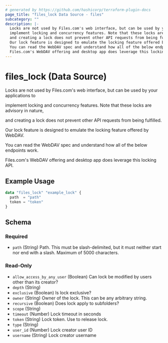 ```yaml
---
# generated by https://github.com/hashicorp/terraform-plugin-docs
page_title: "files_lock Data Source - files"
subcategory: ""
description: |-
  Locks are not used by Files.com's web interface, but can be used by your applications to
  implement locking and concurrency features. Note that these locks are advisory in nature,
  and creating a lock does not prevent other API requests from being fulfilled.
  Our lock feature is designed to emulate the locking feature offered by WebDAV.
  You can read the WebDAV spec and understand how all of the below endpoints work.
  Files.com's WebDAV offering and desktop app does leverage this locking API.
---
```


# files_lock (Data Source)

Locks are not used by Files.com's web interface, but can be used by your applications to

implement locking and concurrency features. Note that these locks are advisory in nature,

and creating a lock does not prevent other API requests from being fulfilled.



Our lock feature is designed to emulate the locking feature offered by WebDAV.

You can read the WebDAV spec and understand how all of the below endpoints work.



Files.com's WebDAV offering and desktop app does leverage this locking API.

## Example Usage

```terraform
data "files_lock" "example_lock" {
  path  = "path"
  token = "token"
}
```

<!-- schema generated by tfplugindocs -->
## Schema

### Required

- `path` (String) Path. This must be slash-delimited, but it must neither start nor end with a slash. Maximum of 5000 characters.

### Read-Only

- `allow_access_by_any_user` (Boolean) Can lock be modified by users other than its creator?
- `depth` (String)
- `exclusive` (Boolean) Is lock exclusive?
- `owner` (String) Owner of the lock.  This can be any arbitrary string.
- `recursive` (Boolean) Does lock apply to subfolders?
- `scope` (String)
- `timeout` (Number) Lock timeout in seconds
- `token` (String) Lock token.  Use to release lock.
- `type` (String)
- `user_id` (Number) Lock creator user ID
- `username` (String) Lock creator username
